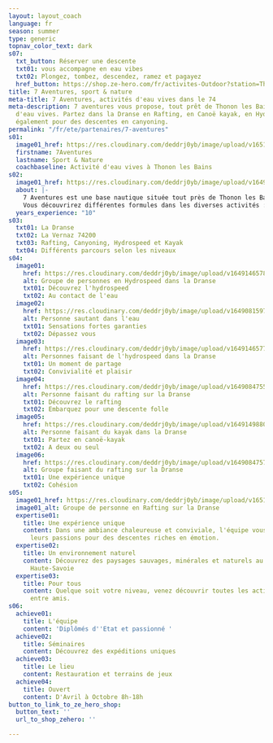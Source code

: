 ```yaml
---
layout: layout_coach
language: fr
season: summer
type: generic
topnav_color_text: dark
s07:
  txt_button: Réserver une descente
  txt01: vous accompagne en eau vibes
  txt02: Plongez, tombez, descendez, ramez et pagayez
  href_button: https://shop.ze-hero.com/fr/activites-Outdoor?station=Thonon+les+Bains&calessonstype=all&catypegenderlistsummer=all&calessonsactivitytype=all&start-date=
title: 7 Aventures, sport & nature
meta-title: 7 Aventures, activités d'eau vives dans le 74
meta-description: 7 aventures vous propose, tout prêt de Thonon les Bains des activités
  d'eau vives. Partez dans la Dranse en Rafting, en Canoë kayak, en Hydrospeed, mais
  également pour des descentes en canyoning.
permalink: "/fr/ete/partenaires/7-aventures"
s01:
  image01_href: https://res.cloudinary.com/deddrj0yb/image/upload/v1651484177/website/Partenaires/2_fr.jpg
  firstname: 7Aventures
  lastname: Sport & Nature
  coachbaseline: Activité d'eau vives à Thonon les Bains
s02:
  image01_href: https://res.cloudinary.com/deddrj0yb/image/upload/v1649146578/website/Partenaires/1638785318-DSC_1518.jpg
  about: |-
    7 Aventures est une base nautique située tout près de Thonon les Bains, dans le hameau " La Vernaz " en Haute-Savoie. Sur les bords de La Dranse, 7 Aventures vous proposent des activités d’eaux vives tel que le rafting, l’hydrospeed, le kayak et le canyoning. Mais elle propose aussi des activités montagnes avec de l’escalade, des randonnées, de la via ferrata, des parcours aventures ainsi que du tir à l’arc. Découvrez un lieu unique avec un accueil chaleureux, un bar restaurant accueillant jusqu’à 100 personnes. Plongez dans de nouvelles sensations et découvrez des activités aux sensations fortes dans un environnement naturel et sauvage. Encadré par des professionnels et des passionnés, quel que soit votre niveau, vivez une expérience forte avec 7 Aventures. Ils vous promettent des sensations fortes dans l’eau, de la convivialité, de la détente et de la montagne. Il y a tout pour passer un bon moment et s’amuser.
    Vous découvrirez différentes formules dans les diverses activités : Découverte / Classique et Sport.
  years_experience: "10"
s03:
  txt01: La Dranse
  txt02: La Vernaz 74200
  txt03: Rafting, Canyoning, Hydrospeed et Kayak
  txt04: Différents parcours selon les niveaux
s04:
  image01:
    href: https://res.cloudinary.com/deddrj0yb/image/upload/v1649146578/website/Partenaires/1638785330-DSC_4366.jpg
    alt: Groupe de personnes en Hydrospeed dans la Dranse
    txt01: Découvrez l'hydrospeed
    txt02: Au contact de l'eau
  image02:
    href: https://res.cloudinary.com/deddrj0yb/image/upload/v1649081597/website/Partenaires/1638783865-DSC_0958.jpg
    alt: Personne sautant dans l'eau
    txt01: Sensations fortes garanties
    txt02: Dépassez vous
  image03:
    href: https://res.cloudinary.com/deddrj0yb/image/upload/v1649146577/website/Partenaires/1638785326-DSC_1978.jpg
    alt: Personnes faisant de l'hydrospeed dans la Dranse
    txt01: Un moment de partage
    txt02: Convivialité et plaisir
  image04:
    href: https://res.cloudinary.com/deddrj0yb/image/upload/v1649084755/website/Partenaires/1638783649-DSC_0689.jpg
    alt: Personne faisant du rafting sur la Dranse
    txt01: Découvrez le rafting
    txt02: Embarquez pour une descente folle
  image05:
    href: https://res.cloudinary.com/deddrj0yb/image/upload/v1649149880/website/Partenaires/1638785726-DSC_1414.jpg
    alt: Personne faisant du kayak dans la Dranse
    txt01: Partez en canoë-kayak
    txt02: A deux ou seul
  image06:
    href: https://res.cloudinary.com/deddrj0yb/image/upload/v1649084757/website/Partenaires/1638783638-DSC_0804.jpg
    alt: Groupe faisant du rafting sur la Dranse
    txt01: Une expérience unique
    txt02: Cohésion
s05:
  image01_href: https://res.cloudinary.com/deddrj0yb/image/upload/v1651482964/website/Partenaires/237738035_4387210021359321_143256446323364765_n.jpg
  image01_alt: Groupe de personne en Rafting sur la Dranse
  expertise01:
    title: Une expérience unique
    content: Dans une ambiance chaleureuse et conviviale, l'équipe vous transmettra
      leurs passions pour des descentes riches en émotion.
  expertise02:
    title: Un environnement naturel
    content: Découvrez des paysages sauvages, minérales et naturels au cœur de la
      Haute-Savoie
  expertise03:
    title: Pour tous
    content: Quelque soit votre niveau, venez découvrir toutes les activités en famille,
      entre amis.
s06:
  achieve01:
    title: L'équipe
    content: 'Diplômés d''Etat et passionné '
  achieve02:
    title: Séminaires
    content: Découvrez des expéditions uniques
  achieve03:
    title: Le lieu
    content: Restauration et terrains de jeux
  achieve04:
    title: Ouvert
    content: D'Avril à Octobre 8h-18h
button_to_link_to_ze_hero_shop:
  button_text: ''
  url_to_shop_zehero: ''

---
```

